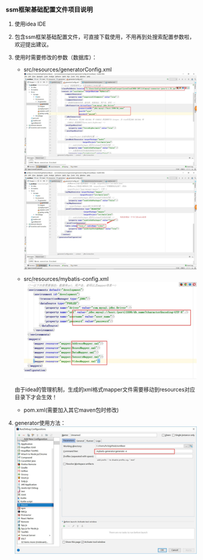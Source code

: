 ### ssm框架基础配置文件项目说明
1. 使用idea IDE
2. 包含ssm框架基础配置文件，可直接下载使用，不用再到处搜索配置参数啦，欢迎提出建议。
3. 使用时需要修改的参数（数据库）：
    + src/resources/generatorConfig.xml
        ![img](./readme/generator1.jpg)
        ![img](./readme/generator2.jpg)
    
    + src/resources/mybatis-config.xml
        ![img](./readme/mybatis-config.jpg)
    
    由于idea的管理机制，生成的xml格式mapper文件需要移动到resources对应目录下才会生效！
   
    + pom.xml(需要加入其它maven包时修改)
4. generator使用方法：
    ![img](./readme/generator3.jpg)

